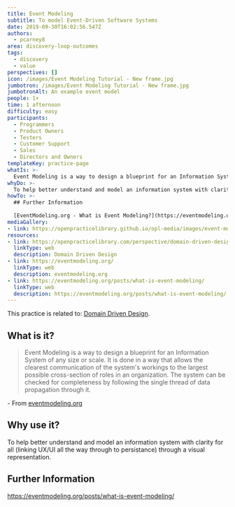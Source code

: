 ```yaml
---
title: Event Modeling
subtitle: To model Event-Driven Software Systems
date: 2019-09-30T16:02:56.547Z
authors:
  - pcarney8
area: discovery-loop-outcomes
tags:
  - discovery
  - value
perspectives: []
icon: /images/Event Modeling Tutorial - New frame.jpg
jumbotron: /images/Event Modeling Tutorial - New frame.jpg
jumbotronAlt: An example event model
people: 1+
time: 1 afternoon
difficulty: easy
participants:
  - Programmers
  - Product Owners
  - Testers
  - Customer Support
  - Sales
  - Directors and Owners
templateKey: practice-page
whatIs: >-
  Event Modeling is a way to design a blueprint for an Information System of any size or scale. It is done in a way that allows the clearest communication of the system's workings to the largest possible cross-section of roles in an organization. The system can be checked for completeness by following the single thread of data propagation through it.
whyDo: >-
  To help better understand and model an information system with clarity for all (linking UX/UI all the way through to persistance) through a visual representation.
howTo: >-
  ## Further Information
  
  [EventModeling.org - What is Event Modeling?](https://eventmodeling.org/posts/what-is-event-modeling/)
mediaGallery:
- link: https://openpracticelibrary.github.io/opl-media/images/event-modeling-tutorial-new-frame.jpg
resources:
- link: https://openpracticelibrary.com/perspective/domain-driven-design/
  linkType: web
  description: Domain Driven Design
- link: https://eventmodeling.org/
  linkType: web
  description: eventmodeling.org
- link: https://eventmodeling.org/posts/what-is-event-modeling/
  linkType: web
  description: https://eventmodeling.org/posts/what-is-event-modeling/
---
```

This practice is related to: [Domain Driven Design](https://openpracticelibrary.com/perspective/domain-driven-design/).

## What is it?

> Event Modeling is a way to design a blueprint for an Information System of any size or scale. It is done in a way that allows the clearest communication of the system's workings to the largest possible cross-section of roles in an organization. The system can be checked for completeness by following the single thread of data propagation through it.

\- From [eventmodeling.org](https://eventmodeling.org/)

## Why use it?

To help better understand and model an information system with clarity for all (linking UX/UI all the way through to persistance) through a visual representation.

## Further Information

<https://eventmodeling.org/posts/what-is-event-modeling/>
